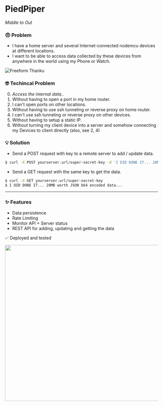 # PiedPiper

_Middle to Out_

### 😠 Problem

- I have a home server and several Internet-connected nodemcu devices at different locations.
- I want to be able to access data collected by these devices from anywhere in the world using my Phone or Watch.


![Freeform Thanku](https://user-images.githubusercontent.com/43297314/209245479-519c11be-60bd-4c3b-8398-ec42baefed05.png)

### 🤓 Techincal Problem

0. _Access the internal data.._
1. Without having to open a port in my home router.
2. I can't open ports on other locations.
3. Without having to use ssh tunneling or reverse proxy on home router.
4. I can't use ssh tunneling or reverse proxy on other devices.
5. Without having to setup a static IP.
6. Without turning my client device into a server and somehow connecting my Devices to client directly (also, see 2, 4)

### 💡 Solution

- Send a POST request with key to a remote server to add / update data.

```sh
$ curl -X POST yourserver.url/super-secret-key -d 'I DID DONE IT... 20MB worth JSON b64 encoded data...'
```

- Send a GET request with the same key to get the data.

```sh
$ curl -X GET yourserver.url/super-secret-key
$ I DID DONE IT... 20MB worth JSON b64 encoded data...
```

---

### ✨ Features

- Data persistence
- Rate Limiting
- Monitor API + Server status
- REST API for adding, updating and getting the data


✅ Deployed and tested 

<img src="https://user-images.githubusercontent.com/43297314/209243866-d65139a9-43f3-499f-92ec-4e25269e0463.png" width="512">
